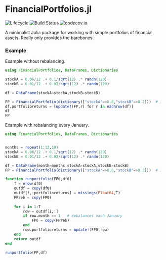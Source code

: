 # FinancialPortfolios.jl

![Lifecycle](https://img.shields.io/badge/lifecycle-experimental-orange.svg)<!--
![Lifecycle](https://img.shields.io/badge/lifecycle-maturing-blue.svg)
![Lifecycle](https://img.shields.io/badge/lifecycle-stable-green.svg)
![Lifecycle](https://img.shields.io/badge/lifecycle-retired-orange.svg)
![Lifecycle](https://img.shields.io/badge/lifecycle-archived-red.svg)
![Lifecycle](https://img.shields.io/badge/lifecycle-dormant-blue.svg) -->
[![Build Status](https://travis-ci.com/tbeason/FinancialPortfolios.jl.svg?branch=master)](https://travis-ci.com/tbeason/FinancialPortfolios.jl)
[![codecov.io](http://codecov.io/github/tbeason/FinancialPortfolios.jl/coverage.svg?branch=master)](http://codecov.io/github/tbeason/FinancialPortfolios.jl?branch=master)
<!--
[![Documentation](https://img.shields.io/badge/docs-stable-blue.svg)](https://tbeason.github.io/FinancialPortfolios.jl/stable)
[![Documentation](https://img.shields.io/badge/docs-master-blue.svg)](https://tbeason.github.io/FinancialPortfolios.jl/dev)
-->


A minimalist Julia package for working with simple portfolios of financial assets. Really only provides the barebones.


### Example

Example without rebalancing.

```julia
using FinancialPortfolios, DataFrames, Dictionaries

stockA = 0.06/12 .+ 0.1/sqrt(12) .* randn(120)
stockB = 0.01/12 .+ 0.02/sqrt(12) .* randn(120)

df = DataFrame(stockA=stockA,stockB=stockB)

FP = FinancialPortfolio(dictionary(["stockA"=>0.8,"stockB"=>0.2]))  # initial portfolio weights
df.portfolioreturns = [update!(FP,r) for r in eachrow(df)]
df
FP
```




Example with rebalancing every January.

```julia
using FinancialPortfolios, DataFrames, Dictionaries


months = repeat(1:12,10)
stockA = 0.06/12 .+ 0.1/sqrt(12) .* randn(120)
stockB = 0.01/12 .+ 0.02/sqrt(12) .* randn(120)

df = DataFrame(month=months,stockA=stockA,stockB=stockB)
FP = FinancialPortfolio(dictionary(["stockA"=>0.8,"stockB"=>0.2]))  # initial portfolio weights

function runportfolio(FP0,df0)
    T = nrow(df0)
    outdf = copy(df0)
    outdf[!,:portfolioreturns] = missings(Float64,T)
    FPreb = copy(FP0)
    
    for i in 1:T
        row = outdf[i,:]
        if row.month == 1   # rebalances each January
            FP0 = copy(FPreb)
        end
        row.portfolioreturns = update!(FP0,row)
    end
    return outdf
end

runportfolio(FP,df)
```




